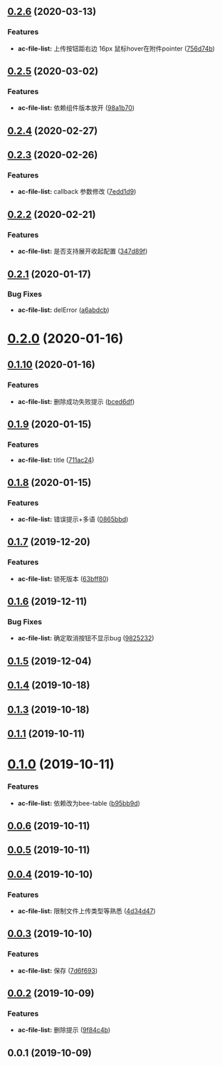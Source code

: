 <a name="0.2.6"></a>
## [0.2.6](https://github.com/tinper-acs/ac-file-list/compare/v0.2.5...v0.2.6) (2020-03-13)


### Features

* **ac-file-list:** 上传按钮距右边 16px 鼠标hover在附件pointer ([756d74b](https://github.com/tinper-acs/ac-file-list/commit/756d74b))



<a name="0.2.5"></a>
## [0.2.5](https://github.com/tinper-acs/ac-file-list/compare/v0.2.4...v0.2.5) (2020-03-02)


### Features

* **ac-file-list:** 依赖组件版本放开 ([98a1b70](https://github.com/tinper-acs/ac-file-list/commit/98a1b70))



<a name="0.2.4"></a>
## [0.2.4](https://github.com/tinper-acs/ac-file-list/compare/v0.2.3...v0.2.4) (2020-02-27)



<a name="0.2.3"></a>
## [0.2.3](https://github.com/tinper-acs/ac-file-list/compare/v0.2.2...v0.2.3) (2020-02-26)


### Features

* **ac-file-list:** callback 参数修改 ([7edd1d9](https://github.com/tinper-acs/ac-file-list/commit/7edd1d9))



<a name="0.2.2"></a>
## [0.2.2](https://github.com/tinper-acs/ac-file-list/compare/v0.2.1...v0.2.2) (2020-02-21)


### Features

* **ac-file-list:** 是否支持展开收起配置 ([347d89f](https://github.com/tinper-acs/ac-file-list/commit/347d89f))



<a name="0.2.1"></a>
## [0.2.1](https://github.com/tinper-acs/ac-file-list/compare/v0.2.0...v0.2.1) (2020-01-17)


### Bug Fixes

* **ac-file-list:** delError ([a6abdcb](https://github.com/tinper-acs/ac-file-list/commit/a6abdcb))



<a name="0.2.0"></a>
# [0.2.0](https://github.com/tinper-acs/ac-file-list/compare/v0.1.10...v0.2.0) (2020-01-16)



<a name="0.1.10"></a>
## [0.1.10](https://github.com/tinper-acs/ac-file-list/compare/v0.1.9...v0.1.10) (2020-01-16)


### Features

* **ac-file-list:** 删除成功失败提示 ([bced6df](https://github.com/tinper-acs/ac-file-list/commit/bced6df))



<a name="0.1.9"></a>
## [0.1.9](https://github.com/tinper-acs/ac-file-list/compare/v0.1.8...v0.1.9) (2020-01-15)


### Features

* **ac-file-list:** title ([711ac24](https://github.com/tinper-acs/ac-file-list/commit/711ac24))



<a name="0.1.8"></a>
## [0.1.8](https://github.com/tinper-acs/ac-file-list/compare/v0.1.7...v0.1.8) (2020-01-15)


### Features

* **ac-file-list:** 错误提示+多语 ([0865bbd](https://github.com/tinper-acs/ac-file-list/commit/0865bbd))



<a name="0.1.7"></a>
## [0.1.7](https://github.com/tinper-acs/ac-file-list/compare/v0.1.6...v0.1.7) (2019-12-20)


### Features

* **ac-file-list:** 锁死版本 ([63bff80](https://github.com/tinper-acs/ac-file-list/commit/63bff80))



<a name="0.1.6"></a>
## [0.1.6](https://github.com/tinper-acs/ac-file-list/compare/v0.1.5...v0.1.6) (2019-12-11)


### Bug Fixes

* **ac-file-list:** 确定取消按钮不显示bug ([9825232](https://github.com/tinper-acs/ac-file-list/commit/9825232))



<a name="0.1.5"></a>
## [0.1.5](https://github.com/tinper-acs/ac-file-list/compare/v0.1.4...v0.1.5) (2019-12-04)



<a name="0.1.4"></a>
## [0.1.4](https://github.com/tinper-acs/ac-file-list/compare/v0.1.3...v0.1.4) (2019-10-18)



<a name="0.1.3"></a>
## [0.1.3](https://github.com/tinper-acs/ac-file-list/compare/v0.1.1...v0.1.3) (2019-10-18)



<a name="0.1.1"></a>
## [0.1.1](https://github.com/tinper-acs/ac-file-list/compare/v0.1.0...v0.1.1) (2019-10-11)



<a name="0.1.0"></a>
# [0.1.0](https://github.com/tinper-acs/ac-file-list/compare/v0.0.6...v0.1.0) (2019-10-11)


### Features

* **ac-file-list:** 依赖改为bee-table ([b95bb9d](https://github.com/tinper-acs/ac-file-list/commit/b95bb9d))



<a name="0.0.6"></a>
## [0.0.6](https://github.com/tinper-acs/ac-file-list/compare/v0.0.5...v0.0.6) (2019-10-11)



<a name="0.0.5"></a>
## [0.0.5](https://github.com/tinper-acs/ac-file-list/compare/v0.0.4...v0.0.5) (2019-10-11)



<a name="0.0.4"></a>
## [0.0.4](https://github.com/tinper-acs/ac-file-list/compare/v0.0.3...v0.0.4) (2019-10-10)


### Features

* **ac-file-list:** 限制文件上传类型等熟悉 ([4d34d47](https://github.com/tinper-acs/ac-file-list/commit/4d34d47))



<a name="0.0.3"></a>
## [0.0.3](https://github.com/tinper-acs/ac-file-list/compare/v0.0.2...v0.0.3) (2019-10-10)


### Features

* **ac-file-list:** 保存 ([7d6f693](https://github.com/tinper-acs/ac-file-list/commit/7d6f693))



<a name="0.0.2"></a>
## [0.0.2](https://github.com/tinper-acs/ac-file-list/compare/v0.0.1...v0.0.2) (2019-10-09)


### Features

* **ac-file-list:** 删除提示 ([9f84c4b](https://github.com/tinper-acs/ac-file-list/commit/9f84c4b))



<a name="0.0.1"></a>
## 0.0.1 (2019-10-09)




